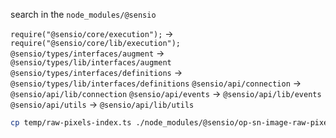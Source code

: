 search in the `node_modules/@sensio`

`require("@sensio/core/execution");` -> `require("@sensio/core/lib/execution");`
`@sensio/types/interfaces/augment` -> `@sensio/types/lib/interfaces/augment`
`@sensio/types/interfaces/definitions` -> `@sensio/types/lib/interfaces/definitions`
`@sensio/api/connection` -> `@sensio/api/lib/connection`
`@sensio/api/events` -> `@sensio/api/lib/events`
`@sensio/api/utils` -> `@sensio/api/lib/utils`

```sh
cp temp/raw-pixels-index.ts ./node_modules/@sensio/op-sn-image-raw-pixels/lib/index.js
```
